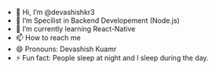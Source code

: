 - 👋 Hi, I’m @devashishkr3
- 👀 I’m Specilist in Backend Developement (Node.js)
- 🌱 I’m currently learning React-Native
- 📫 How to reach me 
- 😄 Pronouns: Devashish Kuamr
- ⚡ Fun fact: People sleep at night and I sleep during the day.

<!---
devashishkr3/devashishkr3 is a ✨ special ✨ repository because its `README.md` (this file) appears on your GitHub profile.
You can click the Preview link to take a look at your changes.
--->
